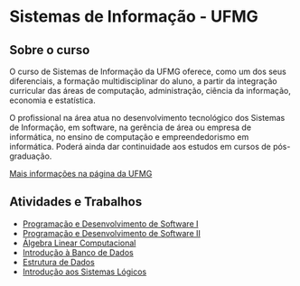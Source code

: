 # Sistemas de Informação - UFMG

## Sobre o curso

O curso de  Sistemas de Informação da UFMG oferece, como um dos seus diferenciais, a formação multidisciplinar do aluno, a partir da integração curricular das áreas de computação, administração, ciência da informação, economia e estatística.

O profissional na área atua no desenvolvimento tecnológico dos Sistemas de Informação, em software, na gerência de área ou empresa de informática, no ensino de computação e empreendedorismo em informática. Poderá ainda dar continuidade aos estudos em cursos de pós-graduação.

[Mais informações na página da UFMG](https://ufmg.br/cursos/graduacao/2358/91199)

## Atividades e Trabalhos

- [Programação e Desenvolvimento de Software I](PDSI/pds1.md)
- [Programação e Desenvolvimento de Software II](PDSII/pds2.md)
- [Álgebra Linear Computacional](ALC/alc.md)
- [Introdução à Banco de Dados](IBD/ibd.md)
- [Estrutura de Dados](ED/ed.md)
- [Introdução aos Sistemas Lógicos](ISL/isl.md)